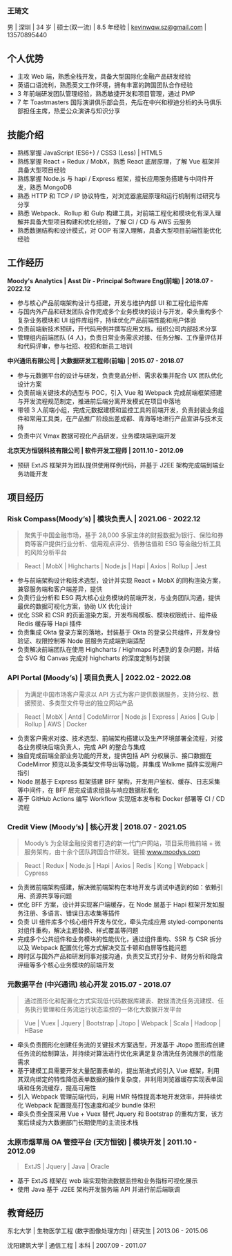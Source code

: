 ### **王琦文**

男 | 深圳 | 34 岁 | 硕士(双一流) | 8.5 年经验 | kevinwqw.sz@gmail.com | 13570895440

## **个人优势**

-   主攻 Web 端，熟悉全栈开发，具备大型国际化金融产品研发经验
-   英语口语流利，熟悉英文工作环境，拥有丰富的跨国团队合作经验
-   3 年前端研发团队管理经验，熟悉敏捷开发和项目管理，通过 PMP
-   7 年 Toastmasters 国际演讲俱乐部会员，先后在中兴和穆迪分析的头马俱乐部担任主席，热爱公众演讲与知识分享

## **技能介绍**

-   熟练掌握 JavaScript (ES6+) / CSS3 (Less) | HTML5
-   熟练掌握 React + Redux / MobX，熟悉 React 底层原理，了解 Vue 框架并具备大型项目经验
-   熟练掌握 Node.js 与 hapi / Express 框架，擅长应用服务搭建与中间件开发，熟悉 MongoDB
-   熟悉 HTTP 和 TCP / IP 协议特性，对浏览器底层原理和运行机制有过研究与分享
-   熟悉 Webpack、Rollup 和 Gulp 构建工具，对前端工程化和模块化有深入理解并具备大型项目构建和优化经验，了解 CI / CD 与 AWS 云服务
-   熟悉数据结构和设计模式，对 OOP 有深入理解，具备大型项目前端性能优化经验

## **工作经历**

**Moody's Analytics | Asst Dir - Principal Software Eng(前端) | 2018.07 - 2022.12**

-   参与核心产品前端架构设计与搭建，开发与维护内部 UI 和工程化组件库
-   与国内外产品和研发团队合作完成多个业务模块的设计与开发，牵头重构多个复杂业务模块和 UI 组件库组件，持续优化产品前端性能和用户体验
-   负责前端新技术预研，开代码用例并撰写应用文档，组织公司内部技术分享
-   管理组内前端团队 (4 人)，负责日常业务需求对接、任务分解、工作量评估并和代码评审，参与社招、校招和新员工培训

**中兴通讯有限公司 | 大数据研发工程师(前端) | 2015.07 - 2018.07**

-   参与元数据平台的设计与研发，负责竞品分析、需求收集并配合 UX 团队优化设计方案
-   负责前端关键技术的选型与 POC，引入 Vue 和 Webpack 完成前端框架搭建与开发流程规范制定，推进前后端分离开发模式在项目中落地
-   带领 3 人前端小组，完成元数据建模和监控工具的前端开发，负责封装业务组件和常用工具类，在产品推广阶段出差成都、青海等地进行产品宣讲与技术支持
-   负责中兴 Vmax 数据可视化产品研发，业务模块端到端开发

**北京天方恒锐科技有限公司 | 软件开发工程师 | 2011.10 - 2012.09**

-   预研 ExtJS 框架并为团队提供使用样例代码，并基于 J2EE 架构完成端到端业务功能开发

## **项目经历**

### **Risk Compass**(Moody’s) | 模块负责人 | 2021.06 - 2022.12

> 聚焦于中国金融市场，基于 28,000 多家主体的财报数据为银行、保险和券商等客户提供行业分析、信用观点评分、债券估值和 ESG 等金融分析工具的风险分析平台

> React | MobX | Highcharts | Node.js | Hapi | Axios | Rollup | Jest

-   参与前端架构设计和技术选型，设计并实现 React + MobX 的同构渲染方案，兼容服务端和客户端差异，提供
-   负责行业分析和 ESG 两大核心业务模块的前端开发，与业务团队沟通，提供最优的数据可视化方案，协助 UX 优化设计
-   优化 SSR 和 CSR 的页面渲染方案，开发布局模板、模块权限统计、组件级 Redis 缓存等 Hapi 插件
-   负责集成 Okta 登录方案的落地，封装基于 Okta 的登录公共组件，开发身份验证、权限控制等 Node 层服务完成端到端适配
-   负责解决前端团队在使用 Highcharts / Highmaps 时遇到的复杂问题，并结合 SVG 和 Canvas 完成对 highcharts 的深度定制与封装

### **API Portal** (Moody’s) | 项目负责人 | 2022.02 - 2022.08

> 为满足中国市场客户需求以 API 方式为客户提供数据服务，支持分权、数据预览、多类型文件导出的独立网站产品

> React | MobX | Antd | CodeMirror | Node.js | Express | Axios | Gulp | Rollup | AWS | Docker

-   负责客户需求对接、技术选型、前端架构搭建以及生产环境部署全流程，对接各业务模块后端负责人，完成 API 的整合与集成
-   独自完成前端全部业务功能的开发，提供包括 API 分权展示、接口数据在 CodeMirror 预览以及多类型文件导出等功能，并集成 Walkme 插件实现用户指引
-   Node 层基于 Express 框架搭建 BFF 架构，开发用户鉴权、缓存、日志采集等中间件，在 BFF 层完成请求组装与响应数据标准化
-   基于 GitHub Actions 编写 Workflow 实现版本发布和 Docker 部署等 CI / CD 流程
<!-- 实现非结构化数据解析：编写正则表达式，对非结构化数据进行重组，实现在 CodeMirror 中的结构化展示与关键字高亮提示 -->

### **Credit View** (Moody’s) | 核心开发 | 2018.07 - 2021.05

> Moody’s 为全球金融投资者打造的新一代门户网站，项目采用微前端 + 微服务架构，由十余个团队跨国合作研发。链接:www.moodys.com

> React | Redux | Node.js | Hapi | Axios | Redis | Kong | Webpack | Cypress

-   负责微前端架构搭建，解决微前端架构在本地开发与调试中遇到的如：依赖引用、资源共享等问题
-   优化 BFF 方案，设计并实现客户端缓存，在 Node 层基于 Hapi 框架开发如服务注册、多语言、错误日志收集等插件
-   负责 UI 组件库多个核心组件开发与优化，牵头完成应用 styled-components 对组件重构，解决主题替换、样式覆盖等问题
-   完成多个公共组件和业务模块的性能优化，通过组件重构、SSR 与 CSR 拆分 以及 Webpack 配置优化等方式解决交互卡顿和白屏等性能问题
-   跨时区与国外产品和研发同事对接沟通，负责交互式打分卡、财务分析和隐含评级等多个核心业务模块的前端开发
<!-- -   完成多个公共组件和业务模块的性能优化，通过组件重构、SSR 与 CSR 拆分 以及 Webpack 配置优化等方式解决交互卡顿和白屏等性能问题，其中对 公共 header 组件的优化使各页面 RPS 提高近 1 倍 -->

### **元数据平台** (中兴通讯) 核心开发 2015.07 - 2018.07

> 通过图形化和配置化方式实现低代码数据库建表、数据清洗任务流建模、任务执行管理和任务流运行状态监控的一体化大数据开发平台

> Vue | Vuex | Jquery | Bootstrap | Jtopo | Webpack | Scala | Hadoop | HBase

-   牵头负责图形化创建任务流的关键技术方案选型，开发基于 Jtopo 图形库创建任务流的绘制算法，并持续对算法进行优化来满足复杂清洗任务流展示的性能需求
-   基于建模工具需要开发大量配置表单的，提出渐进式的引入 Vue 框架，利用其双向绑定的特性降低表单数据的操作复杂度，并利用浏览器缓存实现表单回填和任务流缓存，提高可用性
-   引入 Webpack 管理前端代码，利用 HMR 特性提高本地开发效率，并持续优化 Webpack 配置提高打包速度和减少 bundle 体积
-   牵头负责全面采用 Vue + Vuex 替代 Jquery 和 Bootstrap 的重构方案，该方案后续成为大数据部门长期使用的主流技术栈

### **太原市烟草局** OA 管控平台 (天方恒锐) | 模块开发 | 2011.10 - 2012.09

> ExtJS | Jquery | Java | Oracle

-   基于 ExtJS 框架在 web 端实现物流数据监控和业务指标可视化展示
-   使用 Java 基于 J2EE 架构开发服务端 API 并进行前后端联调

## **教育经历**

东北大学 | 生物医学工程 (数字图像处理方向) | 研究生 | 2013.06 - 2015.06

沈阳建筑大学 | 通信工程 | 本科 | 2007.09 - 2011.07
